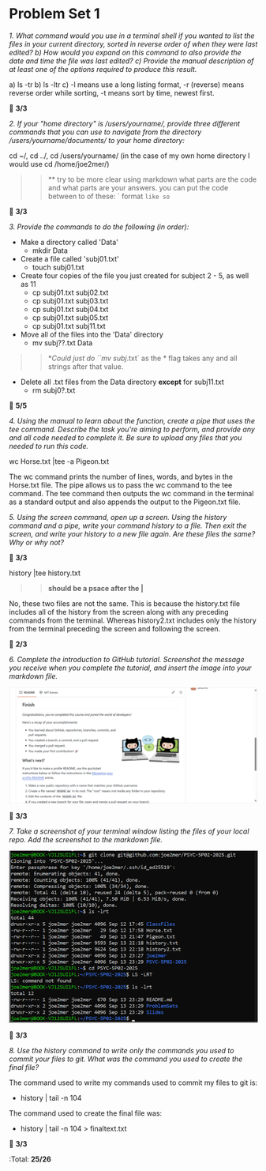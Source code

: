 
# Problem Set 1 

*1. What command would you use in a terminal shell if you wanted to list the files in your current directory, sorted in reverse order of when they were last edited? b) How would you expand on this command to also provide the date and time the file was last edited? c) Provide the manual description of at least one of the options required to produce this result.*


a) ls -tr
b) ls -ltr
c) -l means use a long listing format, -r (reverse) means reverse order while sorting, -t means sort by time, newest first.  

:memo: **3/3**

*2. If your "home directory" is /users/yourname/, provide three different commands that you can use to navigate from the directory /users/yourname/documents/ to your home directory:*

cd ~/, cd ../, cd /users/yourname/ (in the case of my own home directory I would use cd /home/joe2mer/)

>> ** try to be more clear using markdown what parts are the code and what parts are your answers. you can put the code between to of these: \` format `like so`

:memo: **3/3**

*3. Provide the commands to do the following (in order):*

* Make a directory called 'Data'
    * mkdir Data
* Create a file called 'subj01.txt'
    * touch subj01.txt
* Create four copies of the file you just created for subject 2 - 5, as well as 11
    * cp subj01.txt subj02.txt 
    * cp subj01.txt subj03.txt
    * cp subj01.txt subj04.txt
    * cp subj01.txt subj05.txt 
    * cp subj01.txt subj11.txt
* Move all of the files into the 'Data' directory 
    * mv subj??.txt Data
>> **Could just do ``mv subj*.txt` as the * flag takes any and all strings after that value. 
* Delete all .txt files from the Data directory **except** for subj11.txt 
    * rm subj0?.txt

:memo: **5/5**


*4. Using the manual to learn about the function, create a pipe that uses the tee command. Describe the task you're aiming to perform, and provide any and all code needed to complete it. Be sure to upload any files that you needed to run this code.*

wc Horse.txt |tee -a Pigeon.txt 

The wc command prints the number of lines, words, and bytes in the Horse.txt file. The pipe allows us to pass the wc command to the tee command. The tee command then outputs the wc command in the terminal as a standard output and also appends the output to the Pigeon.txt file. 

*5. Using the screen command, open up a screen. Using the history command and a pipe, write your command history to a file. Then exit the screen, and write your history to a new file again. Are these files the same? Why or why not?* 

:memo: **3/3**

history |tee history.txt

>> **should be a psace after the |**

No, these two files are not the same. This is because the history.txt file includes all of the history from the screen along with any preceding commands from the terminal. Whereas history2.txt includes only the history from the terminal preceding the screen and following the screen. 

:memo: **2/3**

*6. Complete the introduction to GitHub tutorial. Screenshot the message you receive when you complete the tutorial, and insert the image into your markdown file.* 

![Completed the GitHub tutorial!](/images/github_intro.png)

:memo: **3/3**

*7. Take a screenshot of your terminal window listing the files of your local repo. Add the screenshot to the markdown file.*

![Forked the Respository](/images/successful_part_2.png)

:memo: **3/3**

*8. Use the history command to write only the commands you used to commit your files to git. What was the command you used to create the final file?*

The command used to write my commands used to commit my files to git is:
* history | tail -n 104

The command used to create the final file was:
* history | tail -n 104 > finaltext.txt

:memo: **3/3**

:Total: **25/26**

